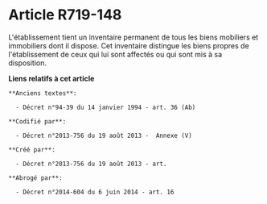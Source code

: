 # Article R719-148

L'établissement tient un inventaire permanent de tous les biens mobiliers et immobiliers dont il dispose. Cet inventaire
distingue les biens propres de l'établissement de ceux qui lui sont affectés ou qui sont mis à sa disposition.

**Liens relatifs à cet article**

	**Anciens textes**:

	  - Décret n°94-39 du 14 janvier 1994 - art. 36 (Ab)

	**Codifié par**:

	  - Décret n°2013-756 du 19 août 2013 -  Annexe (V)

	**Créé par**:

	  - Décret n°2013-756 du 19 août 2013 - art.

	**Abrogé par**:

	  - Décret n°2014-604 du 6 juin 2014 - art. 16
